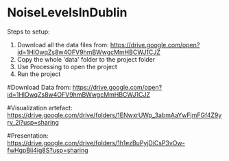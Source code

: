 # NoiseLevelsInDublin

Steps to setup:
1. Download all the data files from: https://drive.google.com/open?id=1HlOwqZs8w4OFV9hmBWwgcMmHBCWJ1CJZ
2. Copy the whole 'data' folder to the project folder
2. Use Processing to open the project
3. Run the project


#Download Data from: 
https://drive.google.com/open?id=1HlOwqZs8w4OFV9hmBWwgcMmHBCWJ1CJZ

#Visualization artefact:
https://drive.google.com/drive/folders/1ENwxrUWp_3abmAaYwFjmFGf4Z9yrv_2i?usp=sharing

#Presentation:
https://drive.google.com/drive/folders/1h1ezBuPyjDiCsP3vOw-fwHgpBii4ig8S?usp=sharing




